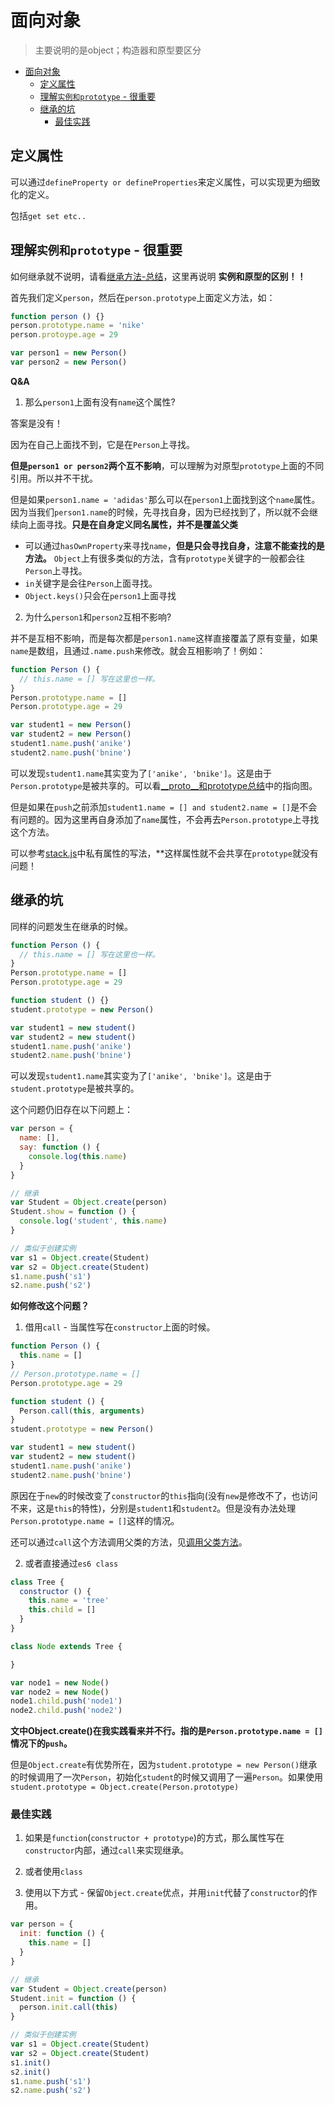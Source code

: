 # 面向对象
> 主要说明的是object；构造器和原型要区分

<!-- TOC -->

- [面向对象](#面向对象)
  - [定义属性](#定义属性)
  - [理解`实例和prototype` - 很重要](#理解实例和prototype---很重要)
  - [继承的坑](#继承的坑)
    - [最佳实践](#最佳实践)

<!-- /TOC -->

## 定义属性

可以通过`defineProperty or defineProperties`来定义属性，可以实现更为细致化的定义。

包括`get set etc..`

## 理解`实例和prototype` - 很重要

如何继承就不说明，请看[继承方法-总结](https://github.com/JiangWeixian/JS-Tips/blob/master/Grammar/JS-%E7%BB%A7%E6%89%BF.md)，这里再说明 **实例和原型的区别！！**

首先我们定义`person`，然后在`person.prototype`上面定义方法，如：

```JavaScript
function person () {}
person.prototype.name = 'nike'
person.protoype.age = 29

var person1 = new Person()
var person2 = new Person()
```

**Q&A**

1. 那么`person1`上面有没有`name`这个属性?

  答案是没有！

  因为在自己上面找不到，它是在`Person`上寻找。

  **但是`person1 or person2`两个互不影响**，可以理解为对原型`prototype`上面的不同引用。所以并不干扰。

  但是如果`person1.name = 'adidas'`那么可以在`person1`上面找到这个`name`属性。因为当我们`person1.name`的时候，先寻找自身，因为已经找到了，所以就不会继续向上面寻找。**只是在自身定义同名属性，并不是覆盖父类**

  * 可以通过`hasOwnProperty`来寻找`name`，**但是只会寻找自身，注意不能查找的是方法。** `Object`上有很多类似的方法，含有`prototype`关键字的一般都会往`Person`上寻找。
  * `in`关键字是会往`Person`上面寻找。
  * `Object.keys()`只会在`person1`上面寻找

2. 为什么`person1`和`person2`互相不影响?

  并不是互相不影响，而是每次都是`person1.name`这样直接覆盖了原有变量，如果`name`是数组，且通过`.name.push`来修改。就会互相影响了！例如：

  ```JavaScript
  function Person () {
    // this.name = [] 写在这里也一样。
  }
  Person.prototype.name = []
  Person.prototype.age = 29

  var student1 = new Person()
  var student2 = new Person()
  student1.name.push('anike')
  student2.name.push('bnine')
  ```

  可以发现`student1.name`其实变为了`['anike', 'bnike']`。这是由于`Person.prototype`是被共享的。可以看[__proto__和prototype总结](https://github.com/JiangWeixian/JS-Tips/blob/master/Grammar/JS-__proto__%26%26prototype%26%26new.md)中的指向图。

  但是如果在`push`之前添加`student1.name = [] and student2.name = []`是不会有问题的。因为这里再自身添加了`name`属性，不会再去`Person.prototype`上寻找这个方法。

  可以参考[stack.js](https://github.com/JiangWeixian/JS-Books/blob/master/JS%E6%95%B0%E6%8D%AE%E7%BB%93%E6%9E%84%E4%B8%8E%E7%AE%97%E6%B3%95/%E6%A0%88/stack.js)中私有属性的写法，**这样属性就不会共享在`prototype`就没有问题！

## 继承的坑
  
同样的问题发生在继承的时候。

```JavaScript
function Person () {
  // this.name = [] 写在这里也一样。
}
Person.prototype.name = []
Person.prototype.age = 29

function student () {}
student.prototype = new Person()

var student1 = new student()
var student2 = new student()
student1.name.push('anike')
student2.name.push('bnine')
```

可以发现`student1.name`其实变为了`['anike', 'bnike']`。这是由于`student.prototype`是被共享的。

这个问题仍旧存在以下问题上：

```JavaScript
var person = {
  name: [],
  say: function () {
    console.log(this.name)
  }
}

// 继承
var Student = Object.create(person)
Student.show = function () {
  console.log('student', this.name)
}

// 类似于创建实例
var s1 = Object.create(Student)
var s2 = Object.create(Student)
s1.name.push('s1')
s2.name.push('s2')
```


**如何修改这个问题？**

1. 借用`call` - 当属性写在`constructor`上面的时候。

  ```JavaScript
  function Person () {
    this.name = []
  }
  // Person.prototype.name = []
  Person.prototype.age = 29

  function student () {
    Person.call(this, arguments)
  }
  student.prototype = new Person()

  var student1 = new student()
  var student2 = new student()
  student1.name.push('anike')
  student2.name.push('bnine')
  ```

  原因在于`new`的时候改变了`constructor`的`this`指向(没有`new`是修改不了，也访问不来，这是`this`的特性)，分别是`student1`和`student2`。但是没有办法处理`Person.prototype.name = []`这样的情况。

  还可以通过`call`这个方法调用父类的方法，见[调用父类方法](https://github.com/JiangWeixian/JS-Tips/blob/master/Grammar/JS-%E7%BB%A7%E6%89%BF.md)。

2. 或者直接通过`es6 class`

  ```JavaScript
  class Tree {
    constructor () {
      this.name = 'tree'
      this.child = []
    }
  }

  class Node extends Tree {

  }
  
  var node1 = new Node()
  var node2 = new Node()
  node1.child.push('node1')
  node2.child.push('node2')
  ```

**文中Object.create()在我实践看来并不行。指的是`Person.prototype.name = []`情况下的`push`。**

但是`Object.create`有优势所在，因为`student.prototype = new Person()`继承的时候调用了一次`Person`，初始化`student`的时候又调用了一遍`Person`。如果使用`student.prototype = Object.create(Person.prototype)`

### 最佳实践

1. 如果是`function`(`constructor + prototype`)的方式，那么属性写在`constructor`内部，通过`call`来实现继承。

2. 或者使用`class`

3. 使用以下方式 - 保留`Object.create`优点，并用`init`代替了`constructor`的作用。
  ```JavaScript
  var person = {
    init: function () {
      this.name = []
    }
  }

  // 继承
  var Student = Object.create(person)
  Student.init = function () {
    person.init.call(this)
  }
  
  // 类似于创建实例
  var s1 = Object.create(Student)
  var s2 = Object.create(Student)
  s1.init()
  s2.init()
  s1.name.push('s1')
  s2.name.push('s2')
  ```
  

